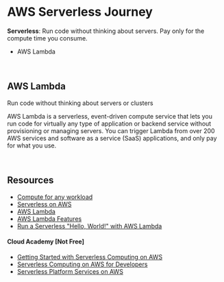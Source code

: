 # AWS Serverless Journey
**Serverless**: Run code without thinking about servers. Pay only for the compute time you consume.

- AWS Lambda


<br>

## AWS Lambda
Run code without thinking about servers or clusters

AWS Lambda is a serverless, event-driven compute service that lets you run code for virtually any type of application or backend service without provisioning or managing servers. You can trigger Lambda from over 200 AWS services and software as a service (SaaS) applications, and only pay for what you use. 
 

<br>

## Resources
- <a href="https://aws.amazon.com/products/compute/">Compute for any workload</a>
- <a href="https://aws.amazon.com/serverless/">Serverless on AWS</a>
- <a href="https://aws.amazon.com/lambda/?c=cp&sec=srv">AWS Lambda</a>
- <a href="https://aws.amazon.com/lambda/features">AWS Lambda Features</a>
- <a href="https://aws.amazon.com/getting-started/hands-on/run-serverless-code/">Run a Serverless "Hello, World!" with AWS Lambda</a>
#### Cloud Academy [Not Free]
- <a href="https://aws.amazon.com/products/compute/">Getting Started with Serverless Computing on AWS</a>
- <a href="https://cloudacademy.com/learning-paths/serverless-computing-aws-developers-45/">Serverless Computing on AWS for Developers</a>
- <a href="https://cloudacademy.com/learning-paths/serverless-platform-services-on-aws-1259/">Serverless Platform Services on AWS</a>
